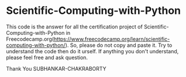 # Scientific-Computing-with-Python


This code is the answer for all the certification project of Scientific-Computing-with-Python in Freecodecamp.org(https://www.freecodecamp.org/learn/scientific-computing-with-python/). So, please do not copy and paste it. Try to understand the code then do it urself. If anything you don't understand, please feel free and ask question.

Thank You SUBHANKAR-CHAKRABORTY
